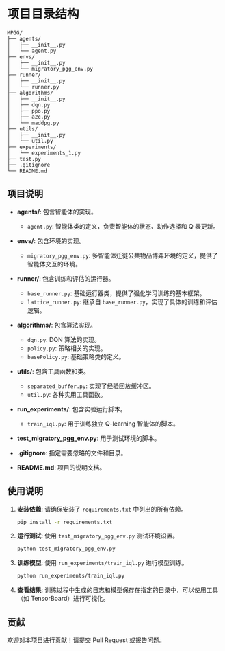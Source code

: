 # 项目目录结构

```
MPGG/
├── agents/
│   ├── __init__.py
│   └── agent.py
├── envs/
│   ├── __init__.py
│   └── migratory_pgg_env.py
├── runner/
│   ├── __init__.py
│   └── runner.py
├── algorithms/
│   ├── __init__.py
│   ├── dqn.py
│   ├── ppo.py
│   ├── a2c.py
│   └── maddpg.py
├── utils/
│   ├── __init__.py
│   └── util.py
├── experiments/
│   └── experiments_1.py
├── test.py
├── .gitignore
└── README.md
```



## 项目说明

- **agents/**: 包含智能体的实现。
  - `agent.py`: 智能体类的定义，负责智能体的状态、动作选择和 Q 表更新。

- **envs/**: 包含环境的实现。
  - `migratory_pgg_env.py`: 多智能体迁徙公共物品博弈环境的定义，提供了智能体交互的环境。

- **runner/**: 包含训练和评估的运行器。
  - `base_runner.py`: 基础运行器类，提供了强化学习训练的基本框架。
  - `lattice_runner.py`: 继承自 `base_runner.py`，实现了具体的训练和评估逻辑。

- **algorithms/**: 包含算法实现。
  - `dqn.py`: DQN 算法的实现。
  - `policy.py`: 策略相关的实现。
  - `basePolicy.py`: 基础策略类的定义。

- **utils/**: 包含工具函数和类。
  - `separated_buffer.py`: 实现了经验回放缓冲区。
  - `util.py`: 各种实用工具函数。

- **run_experiments/**: 包含实验运行脚本。
  - `train_iql.py`: 用于训练独立 Q-learning 智能体的脚本。

- **test_migratory_pgg_env.py**: 用于测试环境的脚本。

- **.gitignore**: 指定需要忽略的文件和目录。

- **README.md**: 项目的说明文档。

## 使用说明

1. **安装依赖**: 请确保安装了 `requirements.txt` 中列出的所有依赖。

   ```bash
   pip install -r requirements.txt
   ```

2. **运行测试**: 使用 `test_migratory_pgg_env.py` 测试环境设置。

   ```bash
   python test_migratory_pgg_env.py
   ```

3. **训练模型**: 使用 `run_experiments/train_iql.py` 进行模型训练。

   ```bash
   python run_experiments/train_iql.py
   ```

4. **查看结果**: 训练过程中生成的日志和模型保存在指定的目录中，可以使用工具（如 TensorBoard）进行可视化。

## 贡献

欢迎对本项目进行贡献！请提交 Pull Request 或报告问题。
